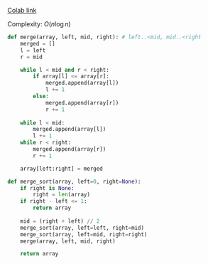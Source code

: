 [Colab link](https://colab.research.google.com/drive/1TFlLaw7HmBJL9xf4UVdFnZBomXSj43bv?usp=drive_link)

Complexity: $O(n \log n)$

```python
def merge(array, left, mid, right): # left..<mid, mid..<right
    merged = []
    l = left
    r = mid

    while l < mid and r < right:
        if array[l] <= array[r]:
            merged.append(array[l])
            l += 1
        else:
            merged.append(array[r])
            r += 1
    
    while l < mid:
        merged.append(array[l])
        l += 1
    while r < right:
        merged.append(array[r])
        r += 1

    array[left:right] = merged

def merge_sort(array, left=0, right=None):
    if right is None:
        right = len(array)
    if right - left <= 1:
        return array
    
    mid = (right + left) // 2
    merge_sort(array, left=left, right=mid)
    merge_sort(array, left=mid, right=right)
    merge(array, left, mid, right)

    return array
```